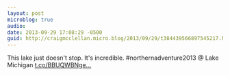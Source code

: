 ```yaml
---
layout: post
microblog: true
audio: 
date: 2013-09-29 17:08:29 -0500
guid: http://craigmcclellan.micro.blog/2013/09/29/t384439566897545217.html
---
```

This lake just doesn't stop. It's incredible. #northernadventure2013 @ Lake Michigan [t.co/BBUQWBNge...](http://t.co/BBUQWBNgea)
